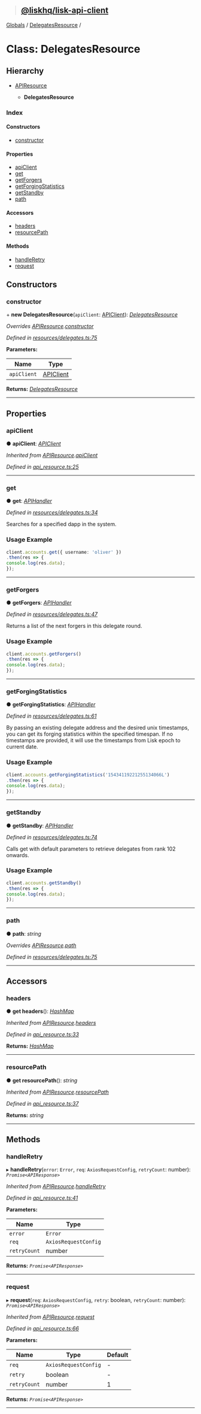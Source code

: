 > ## [@liskhq/lisk-api-client](../README.md)

[Globals](../globals.md) / [DelegatesResource](delegatesresource.md) /

# Class: DelegatesResource

## Hierarchy

* [APIResource](apiresource.md)

  * **DelegatesResource**

### Index

#### Constructors

* [constructor](delegatesresource.md#constructor)

#### Properties

* [apiClient](delegatesresource.md#apiclient)
* [get](delegatesresource.md#get)
* [getForgers](delegatesresource.md#getforgers)
* [getForgingStatistics](delegatesresource.md#getforgingstatistics)
* [getStandby](delegatesresource.md#getstandby)
* [path](delegatesresource.md#path)

#### Accessors

* [headers](delegatesresource.md#headers)
* [resourcePath](delegatesresource.md#resourcepath)

#### Methods

* [handleRetry](delegatesresource.md#handleretry)
* [request](delegatesresource.md#request)

## Constructors

###  constructor

\+ **new DelegatesResource**(`apiClient`: [APIClient](apiclient.md)): *[DelegatesResource](delegatesresource.md)*

*Overrides [APIResource](apiresource.md).[constructor](apiresource.md#constructor)*

*Defined in [resources/delegates.ts:75](url)*

**Parameters:**

Name | Type |
------ | ------ |
`apiClient` | [APIClient](apiclient.md) |

**Returns:** *[DelegatesResource](delegatesresource.md)*

___

## Properties

###  apiClient

● **apiClient**: *[APIClient](apiclient.md)*

*Inherited from [APIResource](apiresource.md).[apiClient](apiresource.md#apiclient)*

*Defined in [api_resource.ts:25](url)*

___

###  get

● **get**: *[APIHandler](../globals.md#apihandler)*

*Defined in [resources/delegates.ts:34](url)*

Searches for a specified dapp in the system.

### Usage Example
```ts
client.accounts.get({ username: 'oliver' })
.then(res => {
console.log(res.data);
});
```

___

###  getForgers

● **getForgers**: *[APIHandler](../globals.md#apihandler)*

*Defined in [resources/delegates.ts:47](url)*

Returns a list of the next forgers in this delegate round.

### Usage Example
```ts
client.accounts.getForgers()
.then(res => {
console.log(res.data);
});
```

___

###  getForgingStatistics

● **getForgingStatistics**: *[APIHandler](../globals.md#apihandler)*

*Defined in [resources/delegates.ts:61](url)*

By passing an existing delegate address and the desired unix timestamps, you can get its forging statistics within the specified timespan.
If no timestamps are provided, it will use the timestamps from Lisk epoch to current date.

### Usage Example
```ts
client.accounts.getForgingStatistics('15434119221255134066L')
.then(res => {
console.log(res.data);
});
```

___

###  getStandby

● **getStandby**: *[APIHandler](../globals.md#apihandler)*

*Defined in [resources/delegates.ts:74](url)*

Calls get with default parameters to retrieve delegates from rank 102 onwards.

### Usage Example
```ts
client.accounts.getStandby()
.then(res => {
console.log(res.data);
});
```

___

###  path

● **path**: *string*

*Overrides [APIResource](apiresource.md).[path](apiresource.md#path)*

*Defined in [resources/delegates.ts:75](url)*

___

## Accessors

###  headers

● **get headers**(): *[HashMap](../interfaces/hashmap.md)*

*Inherited from [APIResource](apiresource.md).[headers](apiresource.md#headers)*

*Defined in [api_resource.ts:33](url)*

**Returns:** *[HashMap](../interfaces/hashmap.md)*

___

###  resourcePath

● **get resourcePath**(): *string*

*Inherited from [APIResource](apiresource.md).[resourcePath](apiresource.md#resourcepath)*

*Defined in [api_resource.ts:37](url)*

**Returns:** *string*

___

## Methods

###  handleRetry

▸ **handleRetry**(`error`: `Error`, `req`: `AxiosRequestConfig`, `retryCount`: number): *`Promise<APIResponse>`*

*Inherited from [APIResource](apiresource.md).[handleRetry](apiresource.md#handleretry)*

*Defined in [api_resource.ts:41](url)*

**Parameters:**

Name | Type |
------ | ------ |
`error` | `Error` |
`req` | `AxiosRequestConfig` |
`retryCount` | number |

**Returns:** *`Promise<APIResponse>`*

___

###  request

▸ **request**(`req`: `AxiosRequestConfig`, `retry`: boolean, `retryCount`: number): *`Promise<APIResponse>`*

*Inherited from [APIResource](apiresource.md).[request](apiresource.md#request)*

*Defined in [api_resource.ts:66](url)*

**Parameters:**

Name | Type | Default |
------ | ------ | ------ |
`req` | `AxiosRequestConfig` | - |
`retry` | boolean | - |
`retryCount` | number | 1 |

**Returns:** *`Promise<APIResponse>`*

___